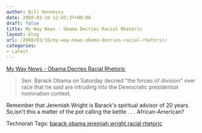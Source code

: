 ```yaml
---
author: Bill Hennessy
date: 2008-03-16 12:45:37+00:00
draft: false
title: My Way News - Obama Decries Racial Rhetoric
layout: blog
url: /2008/03/16/my-way-news-obama-decries-racial-rhetoric/
categories:
- Latest
---
```


[My Way News - Obama Decries Racial Rhetoric](https://apnews.myway.com/article/20080316/D8VEE9OO0.html)

 

> Sen. Barack Obama on Saturday decried "the forces of division" over race that he said are intruding into the Democratic presidential nomination contest.

 

Remember that Jeremiah Wright is Barack's spiritual advisor of 20 years. So,isn't this a matter of the pot calling the kettle . . . African-American?

 

Technorati Tags: [barack obama](https://technorati.com/tags/barack%20obama),[jeremiah wright](https://technorati.com/tags/jeremiah%20wright),[racial rhetoric](https://technorati.com/tags/racial%20rhetoric)
